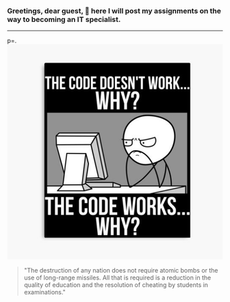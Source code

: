 ### Greetings, dear guest, 👋 here I will post my assignments on the way to becoming an IT specialist. 
____


p=.![Fun](https://github.com/ItGroupAlex/ItGroupAlex/blob/main/why.jpg)

> "The destruction of any nation does not require atomic bombs or the use of long-range missiles. All that is required is a reduction in the quality of education and the resolution of cheating by students in examinations."
